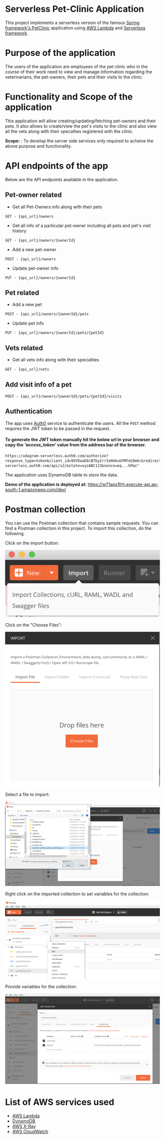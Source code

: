 # Serverless Pet-Clinic Application

This project implements a serverless version of the famous [Spring framework's PetClinic](https://projects.spring.io/spring-petclinic/) application using [AWS Lambda](https://aws.amazon.com/lambda/) and [Serverless framework](https://serverless.com/). 

# Purpose of the application
The users of the application are employees of the pet clinic who in the course of their work need to view and manage information regarding the veterinarians, the pet-owners, their pets and their visits to the clinic.

# Functionality and Scope of the application

This application will allow creating/updating/fetching pet-owners and their pets. It also allows to create/view the pet's visits to the clinic and also view all the vets along with their specalties registered with the clinic.

**Scope:** : To develop the server side services only required to acheive the above purpose and functionality.

# API endpoints of the app
Below are the API endpoints available in the application.

## Pet-owner related
- Get all Pet-Owners info along with their pets
```
GET - {api_url}/owners
```
- Get all info of a particular pet-owner including all pets and pet's visit history
```
GET - {api_url}/owners/{ownerId}
```
- Add a new pet-owner
```
POST - {api_url}/owners
```
- Update pet-owner info
```
PUT - {api_url}/owners/{ownerId}
```

## Pet related
- Add a new pet
```
POST - {api_url}/owners/{ownerId}/pets
```
- Update pet info
```
PUT - {api_url}/owners/{ownerId}/pets/{petId}
```

## Vets related
- Get all vets info along with their specialties
```
GET - {api_url}/vets
```

## Add visit info of a pet
```
POST - {api_url}/owners/{ownerId}/pets/{petId}/visits
```  

## Authentication
The app uses [Auth0]() service to authenticate the users.
All the `POST` method requires the JWT token to be passed in the request.

#### To generate the JWT token manually hit the below url in your browser and copy the **_'access_token'_** value from the address bar of the browser.
```
https://udagram-serverless.auth0.com/authorize?response_type=token&client_id=9XYDaaE8cB7byIrrIeH4kuUYMTdzDm6r&redirect_uri=http://localhost:3000/callback&scope=read:tests&audience=https://udagram-serverless.auth0.com/api/v2/&state=xyzABC123&nonce=eq...hPmz"
```
The application uses DynamoDB table to store the data.

**Demo of the application is deployed at:** https://w71aps1frh.execute-api.ap-south-1.amazonaws.com/dev/


# Postman collection

You can use the Postman collection that contains sample requests. You can find a Postman collection in this project. To import this collection, do the following.

Click on the import button:

![Alt text](screenshots/import-collection-1.png?raw=true "Image 1")


Click on the "Choose Files":

![Alt text](screenshots/import-collection-2.png?raw=true "Image 2")


Select a file to import:

![Alt text](screenshots/import-collection-3.png?raw=true "Image 3")


Right click on the imported collection to set variables for the collection:

![Alt text](screenshots/import-collection-4.png?raw=true "Image 4")

Provide variables for the collection:

![Alt text](screenshots/import-collection-5.png?raw=true "Image 5")

# List of AWS services used
- [AWS Lambda](https://aws.amazon.com/lambda/)
- [DynamoDB](https://aws.amazon.com/dynamodb/)
- [AWS X-Ray](https://aws.amazon.com/xray/)
- [AWS CloudWatch](https://aws.amazon.com/cloudwatch/)